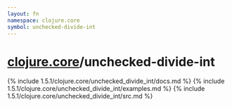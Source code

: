 ```yaml
---
layout: fn
namespace: clojure.core
symbol: unchecked-divide-int
---
```


# [clojure.core](../)/unchecked-divide-int

{% include 1.5.1/clojure.core/unchecked_divide_int/docs.md %}
{% include 1.5.1/clojure.core/unchecked_divide_int/examples.md %}
{% include 1.5.1/clojure.core/unchecked_divide_int/src.md %}

